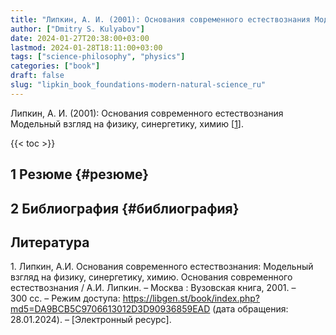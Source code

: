 ```yaml
---
title: "Липкин, А. И. (2001): Основания современного естествознания Модельный взгляд на физику, синергетику, химию"
author: ["Dmitry S. Kulyabov"]
date: 2024-01-27T20:38:00+03:00
lastmod: 2024-01-28T18:11:00+03:00
tags: ["science-philosophy", "physics"]
categories: ["book"]
draft: false
slug: "lipkin_book_foundations-modern-natural-science_ru"
---
```


Липкин, А. И. (2001): Основания современного естествознания Модельный взгляд на физику, синергетику, химию [<a href="#citeproc_bib_item_1">1</a>].

<!--more-->

{{< toc >}}


## <span class="section-num">1</span> Резюме {#резюме}


## <span class="section-num">2</span> Библиография {#библиография}

## Литература

<div class="csl-bib-body">
  <div class="csl-entry"><a id="citeproc_bib_item_1"></a>1.	Липкин, А.И. Основания современного естествознания: Модельный взгляд на физику, синергетику, химию. Основания современного естествознания / А.И. Липкин. – Москва : Вузовская книга, 2001. – 300 сс. – Режим доступа: <a href="https://libgen.st/book/index.php?md5=DA9BCB5C9706613012D3D90936859EAD">https://libgen.st/book/index.php?md5=DA9BCB5C9706613012D3D90936859EAD</a> (дата обращения: 28.01.2024). – [Электронный ресурс].</div>
</div>
